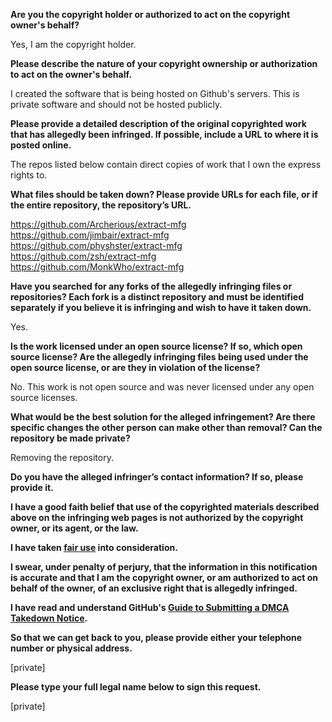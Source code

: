 **Are you the copyright holder or authorized to act on the copyright owner's behalf?**

Yes, I am the copyright holder.  

**Please describe the nature of your copyright ownership or authorization to act on the owner's behalf.**

I created the software that is being hosted on Github's servers. This is private software and should not be hosted publicly.  

**Please provide a detailed description of the original copyrighted work that has allegedly been infringed. If possible, include a URL to where it is posted online.**

The repos listed below contain direct copies of work that I own the express rights to.

**What files should be taken down? Please provide URLs for each file, or if the entire repository, the repository’s URL.**

https://github.com/Archerious/extract-mfg  
https://github.com/jimbair/extract-mfg  
https://github.com/physhster/extract-mfg  
https://github.com/zsh/extract-mfg  
https://github.com/MonkWho/extract-mfg  

**Have you searched for any forks of the allegedly infringing files or repositories? Each fork is a distinct repository and must be identified separately if you believe it is infringing and wish to have it taken down.**

Yes.

**Is the work licensed under an open source license? If so, which open source license? Are the allegedly infringing files being used under the open source license, or are they in violation of the license?**

No. This work is not open source and was never licensed under any open source licenses.

**What would be the best solution for the alleged infringement? Are there specific changes the other person can make other than removal? Can the repository be made private?**

Removing the repository.

**Do you have the alleged infringer’s contact information? If so, please provide it.**

**I have a good faith belief that use of the copyrighted materials described above on the infringing web pages is not authorized by the copyright owner, or its agent, or the law.**

**I have taken <a href="https://www.lumendatabase.org/topics/22">fair use</a> into consideration.**

**I swear, under penalty of perjury, that the information in this notification is accurate and that I am the copyright owner, or am authorized to act on behalf of the owner, of an exclusive right that is allegedly infringed.**

**I have read and understand GitHub's <a href="https://help.github.com/articles/guide-to-submitting-a-dmca-takedown-notice/">Guide to Submitting a DMCA Takedown Notice</a>.**

**So that we can get back to you, please provide either your telephone number or physical address.**

[private]  

**Please type your full legal name below to sign this request.**

[private]  
